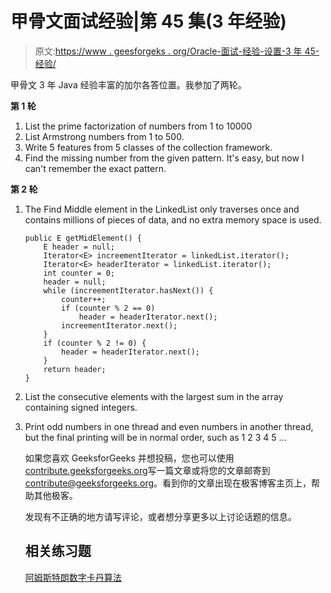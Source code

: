 # 甲骨文面试经验|第 45 集(3 年经验)

> 原文:[https://www . geesforgeks . org/Oracle-面试-经验-设置-3 年 45-经验/](https://www.geeksforgeeks.org/oracle-interview-experience-set-45-for-3-years-experienced/)

甲骨文 3 年 Java 经验丰富的加尔各答位置。我参加了两轮。

**第 1 轮**

1.  List the prime factorization of numbers from 1 to 10000
2.  List Armstrong numbers from 1 to 500.
3.  Write 5 features from 5 classes of the collection framework.
4.  Find the missing number from the given pattern. It's easy, but now I can't remember the exact pattern.

**第 2 轮**

1.  The Find Middle element in the LinkedList only traverses once and contains millions of pieces of data, and no extra memory space is used.

    ```
    public E getMidElement() {
        E header = null;
        Iterator<E> increementIterator = linkedList.iterator();
        Iterator<E> headerIterator = linkedList.iterator();
        int counter = 0;
        header = null;
        while (increementIterator.hasNext()) {
            counter++;
            if (counter % 2 == 0)
                header = headerIterator.next();
            increementIterator.next();
        }
        if (counter % 2 != 0) {
            header = headerIterator.next();
        }
        return header;
    }
    ```

2.  List the consecutive elements with the largest sum in the array containing signed integers.
3.  Print odd numbers in one thread and even numbers in another thread, but the final printing will be in normal order, such as 1 2 3 4 5 ...

    如果您喜欢 GeeksforGeeks 并想投稿，您也可以使用[contribute.geeksforgeeks.org](http://www.contribute.geeksforgeeks.org)写一篇文章或将您的文章邮寄到 contribute@geeksforgeeks.org。看到你的文章出现在极客博客主页上，帮助其他极客。

    发现有不正确的地方请写评论，或者想分享更多以上讨论话题的信息。

    ## 相关练习题

    [阿姆斯特朗数字](https://practice.geeksforgeeks.org/problems/armstrong-numbers/0)[卡丹算法](https://practice.geeksforgeeks.org/problems/kadanes-algorithm/0)